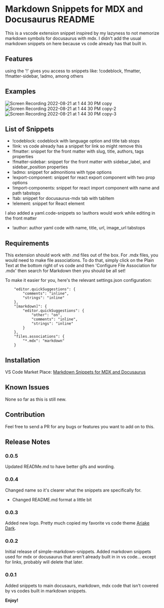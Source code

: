 # Markdown Snippets for MDX and Docusaurus README

This is a vscode extension snippet inspired by my lazyness to not memorize markdown symbols for docusaurus with mdx.
I didn't add the usual markdown snippets on here because vs code already has that built in.

## Features

using the '!' gives you access to snippets like: !codeblock, !fmatter, !fmatter-sidebar, !admo, among others

## Examples
![Screen Recording 2022-08-21 at 1 44 30 PM copy](https://user-images.githubusercontent.com/9417970/185778430-01e54351-a440-4462-8934-c2cb487b448b.gif)
![Screen Recording 2022-08-21 at 1 44 30 PM copy-2](https://user-images.githubusercontent.com/9417970/185778847-adf2e6a8-fe45-402d-b95b-8035bc9c5e85.gif)
![Screen Recording 2022-08-21 at 1 44 30 PM copy-3](https://user-images.githubusercontent.com/9417970/185778986-040c9555-a9c9-41db-a1d5-f5aa89f6f798.gif)

## List of Snippets
- !codeblock: codeblock with language option and title tab stops
- !link: vs code already has a snippet for link so might remove this
- !fmatter: snippet for the front matter with slug, title, authors, tags properties
- !fmatter-sidebar: snippet for the front matter with sidebar_label, and sidebar_position properties
- !admo: snippet for admonitions with type options
- !export-component: snippet for react export component with two prop options
- !import-components: snippet for react import component with name and path tabstops
- !tab: snippet for docusaurus-mdx tab with tabItem
- !element: snippet for React element

I also added a yaml.code-snippets so !authors would work
while editing in the front matter
- !author: author yaml code with name, title, url, image_url tabstops

## Requirements

This extension should work with .md files out of the box. For .mdx files, you would need to make file associations. To do that, simply click on the Plain Text at the bottom right of vs code and then 'Configure File Association for .mdx' then search for Markdown then you should be all set!

To make it easier for you, here's the relevant settings.json configuration:
```
    "editor.quickSuggestions": {
        "comments": "inline",
        "strings": "inline"
    },
    "[markdown]": {
        "editor.quickSuggestions": {
            "other": "on",
            "comments": "inline",
            "strings": "inline"
        }
    },
    "files.associations": {
        "*.mdx": "markdown"
    }
```

## Installation

VS Code Market Place: [Markdown Snippets for MDX and Docusaurus](https://marketplace.visualstudio.com/items?itemName=MisterMunchkin.simple-markdown-snippets)

## Known Issues

None so far as this is still new.

## Contribution

Feel free to send a PR for any bugs or features you want to add on to this.

## Release Notes

### 0.0.5
Updated READMe.md to have better gifs and wording.

### 0.0.4
Changed name so it's clearer what the snippets are specifically for. 
- Changed README.md format a little bit

### 0.0.3

Added new logo. Pretty much copied my favorite vs code theme [Ariake Dark](https://github.com/a-wart/ariake-dark).

### 0.0.2

Initial release of simple-markdown-snippets.
Added markdown snippets used for mdx or docusaurus that aren't already built in in vs code... except for links, probably will delete that later.

### 0.0.1

Added snippets to main docusaurs, markdown, mdx code that isn't covered by vs codes built in markdown snippets.

**Enjoy!**
